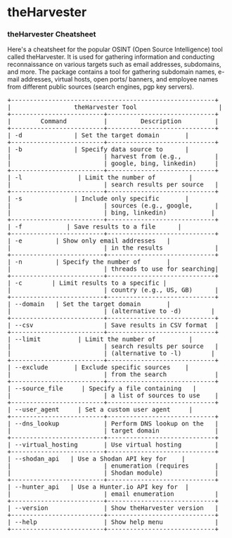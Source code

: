 # theHarvester

### theHarvester Cheatsheet

Here's a cheatsheet for the popular OSINT (Open Source Intelligence) tool called theHarvester. It is used for gathering information and conducting reconnaissance on various targets such as email addresses, subdomains, and more.
The package contains a tool for gathering subdomain names, e-mail addresses, virtual hosts, open ports/ banners, and employee names from different public sources (search engines, pgp key servers).

<pre>
+-------------------------------------------------------+
|                 theHarvester Tool                      |
+-------------------------+-----------------------------+
|        Command          |         Description         |
+-------------------------+-----------------------------+
| -d <domain>             | Set the target domain       |
+-------------------------+-----------------------------+
| -b <source>             | Specify data source to      |
|                         | harvest from (e.g.,         |
|                         | google, bing, linkedin)     |
+-------------------------+-----------------------------+
| -l <limit>              | Limit the number of         |
|                         | search results per source   |
+-------------------------+-----------------------------+
| -s <source>             | Include only specific       |
|                         | sources (e.g., google,      |
|                         | bing, linkedin)            |
+-------------------------+-----------------------------+
| -f <filename>           | Save results to a file      |
+-------------------------+-----------------------------+
| -e <emails_only>        | Show only email addresses   |
|                         | in the results              |
+-------------------------+-----------------------------+
| -n <num_threads>        | Specify the number of       |
|                         | threads to use for searching|
+-------------------------+-----------------------------+
| -c <country_code>       | Limit results to a specific |
|                         | country (e.g., US, GB)      |
+-------------------------+-----------------------------+
| --domain <domain_name>  | Set the target domain       |
|                         | (alternative to -d)        |
+-------------------------+-----------------------------+
| --csv                   | Save results in CSV format  |
+-------------------------+-----------------------------+
| --limit <limit>         | Limit the number of         |
|                         | search results per source   |
|                         | (alternative to -l)        |
+-------------------------+-----------------------------+
| --exclude <source>      | Exclude specific sources    |
|                         | from the search             |
+-------------------------+-----------------------------+
| --source_file <file>    | Specify a file containing   |
|                         | a list of sources to use    |
+-------------------------+-----------------------------+
| --user_agent <agent>    | Set a custom user agent     |
+-------------------------+-----------------------------+
| --dns_lookup            | Perform DNS lookup on the   |
|                         | target domain               |
+-------------------------+-----------------------------+
| --virtual_hosting       | Use virtual hosting         |
+-------------------------+-----------------------------+
| --shodan_api <API_key>  | Use a Shodan API key for    |
|                         | enumeration (requires       |
|                         | Shodan module)              |
+-------------------------+-----------------------------+
| --hunter_api <API_key>  | Use a Hunter.io API key for  |
|                         | email enumeration           |
+-------------------------+-----------------------------+
| --version               | Show theHarvester version   |
+-------------------------+-----------------------------+
| --help                  | Show help menu              |
+-------------------------+-----------------------------+
</pre>
